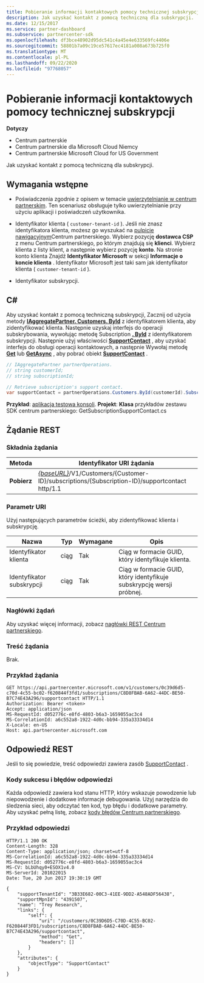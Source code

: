 ```yaml
---
title: Pobieranie informacji kontaktowych pomocy technicznej subskrypcji
description: Jak uzyskać kontakt z pomocą techniczną dla subskrypcji.
ms.date: 12/15/2017
ms.service: partner-dashboard
ms.subservice: partnercenter-sdk
ms.openlocfilehash: df3bce48902d95dc541c4a45e4e633569fc4406e
ms.sourcegitcommit: 58801b7a09c19ce57617ec4181a008a673b725f0
ms.translationtype: MT
ms.contentlocale: pl-PL
ms.lasthandoff: 09/22/2020
ms.locfileid: "97768057"
---
```

# <a name="get-a-subscriptions-support-contact"></a>Pobieranie informacji kontaktowych pomocy technicznej subskrypcji

**Dotyczy**

- Centrum partnerskie
- Centrum partnerskie dla Microsoft Cloud Niemcy
- Centrum partnerskie Microsoft Cloud for US Government

Jak uzyskać kontakt z pomocą techniczną dla subskrypcji.

## <a name="prerequisites"></a>Wymagania wstępne

- Poświadczenia zgodnie z opisem w temacie [uwierzytelnianie w centrum partnerskim](partner-center-authentication.md). Ten scenariusz obsługuje tylko uwierzytelnianie przy użyciu aplikacji i poświadczeń użytkownika.

- Identyfikator klienta ( `customer-tenant-id` ). Jeśli nie znasz identyfikatora klienta, możesz go wyszukać na [pulpicie nawigacyjnym](https://partner.microsoft.com/dashboard)Centrum partnerskiego. Wybierz pozycję **dostawca CSP** z menu Centrum partnerskiego, po którym znajdują się **klienci**. Wybierz klienta z listy klient, a następnie wybierz pozycję **konto**. Na stronie konto klienta Znajdź **Identyfikator Microsoft** w sekcji **Informacje o koncie klienta** . Identyfikator Microsoft jest taki sam jak identyfikator klienta ( `customer-tenant-id` ).

- Identyfikator subskrypcji.

## <a name="c"></a>C\#

Aby uzyskać kontakt z pomocą techniczną subskrypcji, Zacznij od użycia metody [**IAggregatePartner. Customers. ById**](/dotnet/api/microsoft.store.partnercenter.customers.icustomercollection.byid) z identyfikatorem klienta, aby zidentyfikować klienta. Następnie uzyskaj interfejs do operacji subskrybowania, wywołując metodę Subscription [**. ById**](/dotnet/api/microsoft.store.partnercenter.customerusers.icustomerusercollection.byid) z identyfikatorem subskrypcji. Następnie użyj właściwości [**SupportContact**](/dotnet/api/microsoft.store.partnercenter.subscriptions.isubscription.supportcontact) , aby uzyskać interfejs do obsługi operacji kontaktowych, a następnie Wywołaj metodę [**Get**](/dotnet/api/microsoft.store.partnercenter.subscriptions.isubscriptionconversioncollection.get) lub [**GetAsync**](/dotnet/api/microsoft.store.partnercenter.subscriptions.isubscriptionconversioncollection.getasync) , aby pobrać obiekt [**SupportContact**](/dotnet/api/microsoft.store.partnercenter.models.subscriptions.supportcontact) .

``` csharp
// IAggregatePartner partnerOperations.
// string customerId;
// string subscriptionId;

// Retrieve subscription's support contact.
var supportContact = partnerOperations.Customers.ById(customerId).Subscriptions.ById(subscriptionId).SupportContact.Get();
```

**Przykład**: [aplikacja testowa konsoli](console-test-app.md). **Projekt**: **Klasa** przykładów zestawu SDK centrum partnerskiego: GetSubscriptionSupportContact.cs

## <a name="rest-request"></a>Żądanie REST

### <a name="request-syntax"></a>Składnia żądania

| Metoda  | Identyfikator URI żądania                                                                                                                    |
|---------|--------------------------------------------------------------------------------------------------------------------------------|
| **Pobierz** | [*{baseURL}*](partner-center-rest-urls.md)/V1/Customers/{Customer-ID}/subscriptions/{Subscription-ID}/supportcontact http/1.1 |

### <a name="uri-parameter"></a>Parametr URI

Użyj następujących parametrów ścieżki, aby zidentyfikować klienta i subskrypcję.

| Nazwa            | Typ   | Wymagane | Opis                                                     |
|-----------------|--------|----------|-----------------------------------------------------------------|
| Identyfikator klienta     | ciąg | Tak      | Ciąg w formacie GUID, który identyfikuje klienta.           |
| Identyfikator subskrypcji | ciąg | Tak      | Ciąg w formacie GUID, który identyfikuje subskrypcję wersji próbnej. |

### <a name="request-headers"></a>Nagłówki żądań

Aby uzyskać więcej informacji, zobacz [nagłówki REST Centrum partnerskiego](headers.md).

### <a name="request-body"></a>Treść żądania

Brak.

### <a name="request-example"></a>Przykład żądania

```http
GET https://api.partnercenter.microsoft.com/v1/customers/0c39d6d5-c70d-4c55-bc02-f620844f3fd1/subscriptions/C8D8FBAB-6A62-44DC-BE50-B7C74E43A296/supportcontact HTTP/1.1
Authorization: Bearer <token>
Accept: application/json
MS-RequestId: d052776c-e8fd-4803-b6a3-1659055ac3c4
MS-CorrelationId: a6c552a8-1922-4d0c-bb94-335a33334d14
X-Locale: en-US
Host: api.partnercenter.microsoft.com
```

## <a name="rest-response"></a>Odpowiedź REST

Jeśli to się powiedzie, treść odpowiedzi zawiera zasób [SupportContact](subscription-resources.md#supportcontact) .

### <a name="response-success-and-error-codes"></a>Kody sukcesu i błędów odpowiedzi

Każda odpowiedź zawiera kod stanu HTTP, który wskazuje powodzenie lub niepowodzenie i dodatkowe informacje debugowania. Użyj narzędzia do śledzenia sieci, aby odczytać ten kod, typ błędu i dodatkowe parametry. Aby uzyskać pełną listę, zobacz [kody błędów Centrum partnerskiego](error-codes.md).

### <a name="response-example"></a>Przykład odpowiedzi

```http
HTTP/1.1 200 OK
Content-Length: 328
Content-Type: application/json; charset=utf-8
MS-CorrelationId: a6c552a8-1922-4d0c-bb94-335a33334d14
MS-RequestId: d052776c-e8fd-4803-b6a3-1659055ac3c4
MS-CV: bLbUhqy0+ESOX1v4.0
MS-ServerId: 201022015
Date: Tue, 20 Jun 2017 19:30:19 GMT

{
    "supportTenantId": "3B33E682-00C3-41EE-9DD2-A548ADF56438",
    "supportMpnId": "4391507",
    "name": "Trey Research",
    "links": {
        "self": {
            "uri": "/customers/0C39D6D5-C70D-4C55-BC02-F620844F3FD1/subscriptions/C8D8FBAB-6A62-44DC-BE50-B7C74E43A296/supportcontact",
            "method": "Get",
            "headers": []
        }
    },
    "attributes": {
        "objectType": "SupportContact"
    }
}
```

